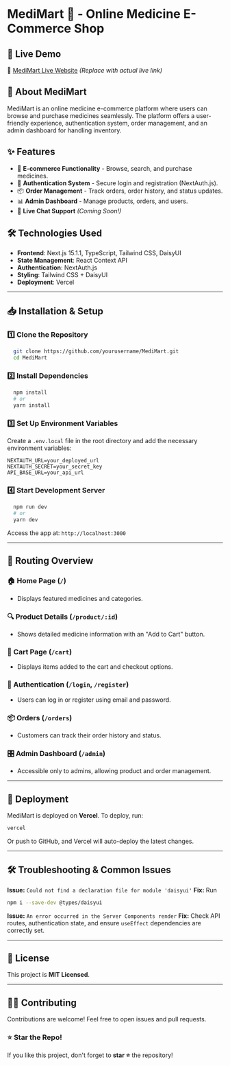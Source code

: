 # MediMart 💊 - Online Medicine E-Commerce Shop

## 🚀 Live Demo
🔗 [MediMart Live Website](#) *(Replace with actual live link)*

## 📌 About MediMart
MediMart is an online medicine e-commerce platform where users can browse and purchase medicines seamlessly. The platform offers a user-friendly experience, authentication system, order management, and an admin dashboard for handling inventory.

## ✨ Features
- 🛒 **E-commerce Functionality** - Browse, search, and purchase medicines.
- 🔐 **Authentication System** - Secure login and registration (NextAuth.js).
- 📦 **Order Management** - Track orders, order history, and status updates.
- 📊 **Admin Dashboard** - Manage products, orders, and users.
- 💬 **Live Chat Support** *(Coming Soon!)*

## 🛠️ Technologies Used
- **Frontend**: Next.js 15.1.1, TypeScript, Tailwind CSS, DaisyUI
- **State Management**: React Context API
- **Authentication**: NextAuth.js
- **Styling**: Tailwind CSS + DaisyUI
- **Deployment**: Vercel

---

## 📥 Installation & Setup
### 1️⃣ Clone the Repository
```sh
  git clone https://github.com/yourusername/MediMart.git
  cd MediMart
```

### 2️⃣ Install Dependencies
```sh
  npm install
  # or
  yarn install
```

### 3️⃣ Set Up Environment Variables
Create a `.env.local` file in the root directory and add the necessary environment variables:
```env
NEXTAUTH_URL=your_deployed_url
NEXTAUTH_SECRET=your_secret_key
API_BASE_URL=your_api_url
```

### 4️⃣ Start Development Server
```sh
  npm run dev
  # or
  yarn dev
```
Access the app at: `http://localhost:3000`

---

## 🔀 Routing Overview
### 🏠 Home Page (`/`)
- Displays featured medicines and categories.

### 🔍 Product Details (`/product/:id`)
- Shows detailed medicine information with an "Add to Cart" button.

### 🛒 Cart Page (`/cart`)
- Displays items added to the cart and checkout options.

### 🔑 Authentication (`/login`, `/register`)
- Users can log in or register using email and password.

### 📦 Orders (`/orders`)
- Customers can track their order history and status.

### 🎛️ Admin Dashboard (`/admin`)
- Accessible only to admins, allowing product and order management.

---

## 🚀 Deployment
MediMart is deployed on **Vercel**.
To deploy, run:
```sh
vercel
```
Or push to GitHub, and Vercel will auto-deploy the latest changes.

---

## 🛠️ Troubleshooting & Common Issues
**Issue:** `Could not find a declaration file for module 'daisyui'`
**Fix:** Run
```sh
npm i --save-dev @types/daisyui
```

**Issue:** `An error occurred in the Server Components render`
**Fix:** Check API routes, authentication state, and ensure `useEffect` dependencies are correctly set.

---

## 📄 License
This project is **MIT Licensed**.

---

## 👨‍💻 Contributing
Contributions are welcome! Feel free to open issues and pull requests.

### ⭐ Star the Repo!
If you like this project, don't forget to **star ⭐** the repository!

